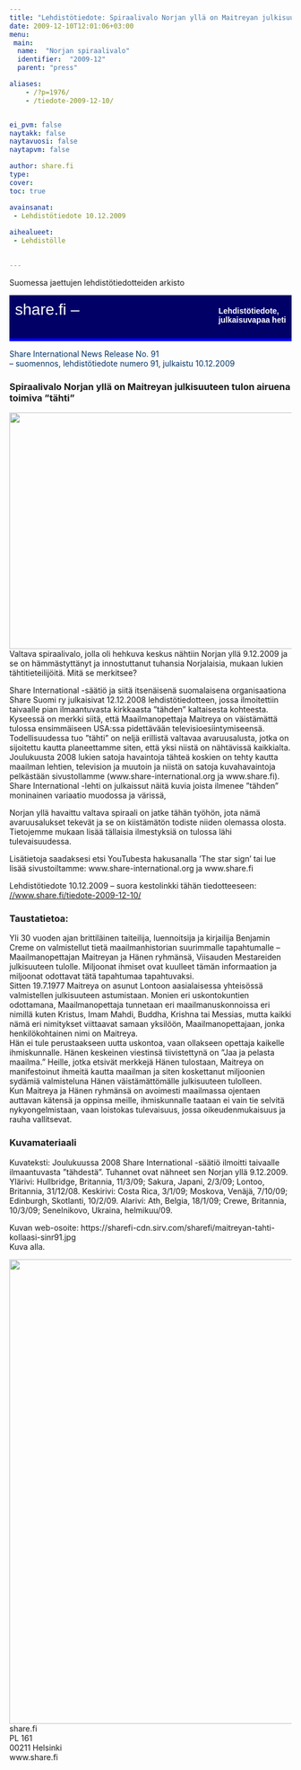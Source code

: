 ```yaml
---
title: "Lehdistötiedote: Spiraalivalo Norjan yllä on Maitreyan julkisuuteen tulon airuena toimiva ”tähti”"
date: 2009-12-10T12:01:06+03:00
menu:
 main:
  name:  "Norjan spiraalivalo"
  identifier:  "2009-12"
  parent: "press"

aliases:
    - /?p=1976/
    - /tiedote-2009-12-10/


ei_pvm: false
naytakk: false
naytavuosi: false
naytapvm: false

author: share.fi
type: 
cover:
toc: true

avainsanat:
 - Lehdistötiedote 10.12.2009
 
aihealueet:
 - Lehdistölle
 

---
```



<p class="alustus">Suomessa jaettujen lehdistötiedotteiden arkisto</p>
<div style="padding: 10px 10px 35px 10px; background-color: #000066; color: #ffffff; font-family: Trebuchet MS,Verdana,Helvetica,sans-serif; row-height: 46px; font-size: 28px;">share.fi &#8211; <span style="float: right; padding: 10px 0px 0px 0px; font-family: Verdana,Geneva,Arial,Helvetica,sans-serif; row-height: 18px; font-size: 14px;"><strong>Lehdistötiedote,<br />
julkaisuvapaa heti</strong></span></div>
<div style="padding: 0px 0px 5px 0px; background-color: #0000ff; color: #ffffff; row-height: 0px; font-size: 0px;">&#8212;</div>
<p><span style="color: #003366;">Share International News Release No. 91<br />
&#8211; suomennos, lehdistötiedote numero 91,  julkaistu 10.12.2009</span></p>
<h3>Spiraalivalo Norjan yllä on Maitreyan julkisuuteen tulon airuena toimiva &#8221;tähti&#8221;</h3>
<p><img src="https://sharefi-cdn.sirv.com/sharefi/norjan-spiraali.webp" width="634" height="421" alt="" />
<br />Valtava spiraalivalo, jolla oli hehkuva keskus nähtiin Norjan yllä 9.12.2009 ja se on hämmästyttänyt ja innostuttanut tuhansia Norjalaisia, mukaan lukien tähtitieteilijöitä. Mitä se merkitsee?</p>
<p>Share International -säätiö ja siitä itsenäisenä suomalaisena organisaationa Share Suomi ry julkaisivat 12.12.2008 lehdistötiedotteen, jossa ilmoitettiin taivaalle pian ilmaantuvasta kirkkaasta &#8221;tähden&#8221; kaltaisesta kohteesta. Kyseessä on merkki siitä, että Maailmanopettaja Maitreya on väistämättä tulossa ensimmäiseen USA:ssa pidettävään televisioesiintymiseensä.<br />
Todellisuudessa tuo &#8221;tähti&#8221; on neljä erillistä valtavaa avaruusalusta, jotka on sijoitettu kautta planeettamme siten, että yksi niistä on nähtävissä kaikkialta. Joulukuusta 2008 lukien satoja havaintoja tähteä koskien on tehty kautta maailman lehtien, television ja muutoin ja niistä on satoja kuvahavaintoja pelkästään sivustollamme (www.share-international.org ja www.share.fi). Share International -lehti on julkaissut näitä kuvia joista ilmenee &#8221;tähden&#8221; moninainen variaatio muodossa ja värissä,</p>
<p>Norjan yllä havaittu valtava spiraali on jatke tähän työhön, jota nämä avaruusalukset tekevät ja se on kiistämätön todiste niiden olemassa olosta. Tietojemme mukaan lisää tällaisia ilmestyksiä on tulossa lähi tulevaisuudessa.</p>
<p>Lisätietoja saadaksesi etsi YouTubesta hakusanalla &#8217;The star sign&#8217; tai lue lisää sivustoiltamme: www.share-international.org ja www.share.fi</p>
<p>Lehdistötiedote 10.12.2009 – suora kestolinkki tähän tiedotteeseen: <a title="Spiraalivalo Norjassa on Maitreyan 'tähti'" href="/tiedote-2009-12-10/" target="_blank">//www.share.fi/tiedote-2009-12-10/</a></p>

<h3>Taustatietoa:</h3>
<p>Yli 30 vuoden ajan brittiläinen taiteilija, luennoitsija ja kirjailija Benjamin Creme on valmistellut tietä maailmanhistorian suurimmalle tapahtumalle &#8211; Maailmanopettajan Maitreyan ja Hänen ryhmänsä, Viisauden Mestareiden julkisuuteen tulolle. Miljoonat ihmiset ovat kuulleet tämän informaation ja miljoonat odottavat tätä tapahtumaa tapahtuvaksi.<br />
Sitten 19.7.1977 Maitreya on asunut Lontoon aasialaisessa yhteisössä valmistellen julkisuuteen astumistaan. Monien eri uskontokuntien odottamana, Maailmanopettaja tunnetaan eri maailmanuskonnoissa eri nimillä kuten Kristus, Imam Mahdi, Buddha, Krishna tai Messias, mutta kaikki nämä eri nimitykset viittaavat samaan yksilöön, Maailmanopettajaan, jonka henkilökohtainen nimi on Maitreya.<br />
Hän ei tule perustaakseen uutta uskontoa, vaan ollakseen opettaja kaikelle ihmiskunnalle. Hänen keskeinen viestinsä tiivistettynä on &#8221;Jaa ja pelasta maailma.&#8221; Heille, jotka etsivät merkkejä Hänen tulostaan, Maitreya on manifestoinut ihmeitä kautta maailman ja siten koskettanut miljoonien sydämiä valmisteluna Hänen väistämättömälle julkisuuteen tulolleen.<br />
Kun Maitreya ja Hänen ryhmänsä on avoimesti maailmassa ojentaen auttavan kätensä ja oppinsa meille, ihmiskunnalle taataan ei vain tie selvitä nykyongelmistaan, vaan loistokas tulevaisuus, jossa oikeudenmukaisuus ja rauha vallitsevat.</p>
<h3>Kuvamateriaali</h3>
<p>Kuvateksti: Joulukuussa 2008 Share International -säätiö ilmoitti taivaalle ilmaantuvasta &#8221;tähdestä&#8221;. Tuhannet ovat nähneet sen Norjan yllä 9.12.2009. Ylärivi: Hullbridge, Britannia, 11/3/09; Sakura, Japani, 2/3/09; Lontoo, Britannia, 31/12/08. Keskirivi: Costa Rica, 3/1/09; Moskova, Venäjä, 7/10/09; Edinburgh, Skotlanti, 10/2/09. Alarivi: Ath, Belgia, 18/1/09; Crewe, Britannia, 10/3/09; Senelnikovo, Ukraina, helmikuu/09.</p>
<p>Kuvan web-osoite: https://sharefi-cdn.sirv.com/sharefi/maitreyan-tahti-kollaasi-sinr91.jpg<br />
Kuva alla.</p>
<p><img src="https://sharefi-cdn.sirv.com/sharefi/maitreyan-tahti-kollaasi-sinr91.jpg" width="827" height="827" alt="" /><br />
<span style="">share.fi</span><br />
PL 161<br />
00211 Helsinki<br />
www.share.fi</p>
</div>